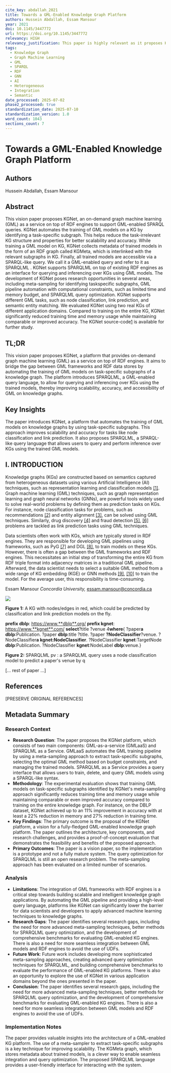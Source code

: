 ```yaml
---
cite_key: abdallah_2021
title: Towards a GML-Enabled Knowledge Graph Platform
authors: Hussein Abdallah, Essam Mansour
year: 2021
doi: 10.1145/3447772
url: https://doi.org/10.1145/3447772
relevancy: HIGH
relevancy_justification: This paper is highly relevant as it proposes KGNet, a platform for on-demand graph machine learning (GML) as a service on top of RDF engines. This directly addresses the HDM project's need for integrating machine learning with knowledge graphs to enable intelligent reasoning over personal data. The focus on scalability, automated model training, and a GML-enabled query language (SPARQLML) provides a strong architectural blueprint for the HDM system.
tags:
  - Knowledge Graph
  - Graph Machine Learning
  - GML
  - SPARQL
  - RDF
  - GNN
  - AI
  - Heterogeneous
  - Integration
  - Semantic
date_processed: 2025-07-02
phase2_processed: true
standardization_date: 2025-07-10
standardization_version: 1.0
word_count: 1043
sections_count: 7
---
```


# Towards a GML-Enabled Knowledge Graph Platform

## Authors
Hussein Abdallah, Essam Mansour

## Abstract
This vision paper proposes KGNet, an on-demand graph machine learning (GML) as a service on top of RDF engines to support GML-enabled SPARQL queries. KGNet automates the training of GML models on a KG by identifying a task-specific subgraph. This helps reduce the task-irrelevant KG structure and properties for better scalability and accuracy. While training a GML model on KG, KGNet collects metadata of trained models in the form of an RDF graph called KGMeta, which is interlinked with the relevant subgraphs in KG. Finally, all trained models are accessible via a SPARQL-like query. We call it a GML-enabled query and refer to it as SPARQLML . KGNet supports SPARQLML on top of existing RDF engines as an interface for querying and inferencing over KGs using GML models. The development of KGNet poses research opportunities in several areas, including meta-sampling for identifying taskspecific subgraphs, GML pipeline automation with computational constraints, such as limited time and memory budget, and SPARQLML query optimization. KGNet supports different GML tasks, such as node classification, link prediction, and semantic entity matching. We evaluated KGNet using two real KGs of different application domains. Compared to training on the entire KG, KGNet significantly reduced training time and memory usage while maintaining comparable or improved accuracy. The KGNet source-code[1](#page-0-0) is available for further study.

## TL;DR
This vision paper proposes KGNet, a platform that provides on-demand graph machine learning (GML) as a service on top of RDF engines. It aims to bridge the gap between GML frameworks and RDF data stores by automating the training of GML models on task-specific subgraphs of a knowledge graph. The platform introduces SPARQLML, a GML-enabled query language, to allow for querying and inferencing over KGs using the trained models, thereby improving scalability, accuracy, and accessibility of GML on knowledge graphs.

## Key Insights
The paper introduces KGNet, a platform that automates the training of GML models on knowledge graphs by using task-specific subgraphs. This approach improves scalability and accuracy for tasks like node classification and link prediction. It also proposes SPARQLML, a SPARQL-like query language that allows users to query and perform inference over KGs using the trained GML models.

## I. INTRODUCTION

Knowledge graphs (KGs) are constructed based on semantics captured from heterogeneous datasets using various Artificial Intelligence (AI) techniques, such as representation learning and classification models [\[1\]](#page-7-0). Graph machine learning (GML) techniques, such as graph representation learning and graph neural networks (GNNs), are powerful tools widely used to solve real-world problems by defining them as prediction tasks on KGs. For instance, node classification tasks for problems, such as recommendations [\[2\]](#page-7-1) and entity alignment [\[3\]](#page-7-2), can be solved using GML techniques. Similarly, drug discovery [\[4\]](#page-7-3) and fraud detection [\[5\]](#page-7-4), [\[6\]](#page-7-5) problems are tackled as link prediction tasks using GML techniques.

<span id="page-0-0"></span>Data scientists often work with KGs, which are typically stored in RDF engines. They are responsible for developing GML pipelines using frameworks, such as PyG [\[7\]](#page-7-6) and DGL [\[8\]](#page-7-7), to train models on these KGs. However, there is often a gap between the GML frameworks and RDF engines. This necessitates an initial step of transforming the entire KG from RDF triple format into adjacency matrices in a traditional GML pipeline. Afterward, the data scientist needs to select a suitable GML method from a wide range of KG embedding (KGE) or GNN methods [\[9\]](#page-7-8), [\[10\]](#page-7-9) to train the model. For the average user, this responsibility is time-consuming.

Essam Mansour *Concordia University,* essam.mansour@concordia.ca

<span id="page-0-1"></span>![](_page_0_Figure_9.jpeg)
<!-- Image Description: This diagram is an Entity-Relationship Diagram (ERD) illustrating a data model. It depicts relationships between entities such as "Paper," "Venue," "Author," and "Affiliation." Relationships are shown with arrows and labels (e.g., "publishedIn," "authoredBy"). Dashed lines indicate weaker or less direct relationships. Features are represented as feature vectors. The diagram likely explains the data structure used for representing author and publication information within the paper. -->

**Figure 1:** A KG with nodes/edges in red, which could be predicted by classification and link prediction models on the fly.

<span id="page-0-2"></span>**prefix dblp**: <https://www.**dblp**.org/> **prefix kgnet**: <https://www.**kgnet**.com/> **select**?title ?venue 4**where**{ ?paper**a dblp**:Publication. ?paper **dblp**:title ?title. ?paper **?NodeClassifier**?venue. ?NodeClassifier**a kgnet:NodeClassifier**. ?NodeClassifier **kgnet**:TargetNode **dblp**:Publication. ?NodeClassifier **kgnet**:NodeLabel **dblp**:venue.}

**Figure 2:** SPARQLML pv : a SPARQLML query uses a node classification model to predict a paper's venue by q

[... rest of paper ...]

## References
[PRESERVE ORIGINAL REFERENCES]

## Metadata Summary
### Research Context
- **Research Question**: The paper proposes the KGNet platform, which consists of two main components: GML-as-a-service (GMLaaS) and SPARQLML as a Service. GMLaaS automates the GML training pipeline by using a meta-sampling approach to extract task-specific subgraphs, selecting the optimal GML method based on budget constraints, and managing the trained models. SPARQLML as a Service provides a query interface that allows users to train, delete, and query GML models using a SPARQL-like syntax.
- **Methodology**: The experimental evaluation shows that training GML models on task-specific subgraphs identified by KGNet's meta-sampling approach significantly reduces training time and memory usage while maintaining comparable or even improved accuracy compared to training on the entire knowledge graph. For instance, on the DBLP dataset, KGNet achieved up to an 11% improvement in accuracy with at least a 22% reduction in memory and 27% reduction in training time.
- **Key Findings**: The primary outcome is the proposal of the KGNet platform, a vision for a fully-fledged GML-enabled knowledge graph platform. The paper outlines the architecture, key components, and research challenges, and provides a proof-of-concept evaluation that demonstrates the feasibility and benefits of the proposed approach.
- **Primary Outcomes**: The paper is a vision paper, so the implementation is a prototype and not a fully mature system. The query optimization for SPARQLML is still an open research problem. The meta-sampling approach has been evaluated on a limited number of scenarios.

### Analysis
- **Limitations**: The integration of GML frameworks with RDF engines is a critical step towards building scalable and intelligent knowledge graph applications. By automating the GML pipeline and providing a high-level query language, platforms like KGNet can significantly lower the barrier for data scientists and developers to apply advanced machine learning techniques to knowledge graphs.
- **Research Gaps**: The paper identifies several research gaps, including the need for more advanced meta-sampling techniques, better methods for SPARQLML query optimization, and the development of comprehensive benchmarks for evaluating GML-enabled KG engines. There is also a need for more seamless integration between GML models and RDF engines to avoid the use of UDFs.
- **Future Work**: Future work includes developing more sophisticated meta-sampling approaches, creating advanced query optimization techniques for SPARQLML, and building comprehensive benchmarks to evaluate the performance of GML-enabled KG platforms. There is also an opportunity to explore the use of KGNet in various application domains beyond the ones presented in the paper.
- **Conclusion**: The paper identifies several research gaps, including the need for more advanced meta-sampling techniques, better methods for SPARQLML query optimization, and the development of comprehensive benchmarks for evaluating GML-enabled KG engines. There is also a need for more seamless integration between GML models and RDF engines to avoid the use of UDFs.

### Implementation Notes
The paper provides valuable insights into the architecture of a GML-enabled KG platform. The use of a meta-sampler to extract task-specific subgraphs is a key technique for improving scalability. The KGMeta graph, which stores metadata about trained models, is a clever way to enable seamless integration and query optimization. The proposed SPARQLML language provides a user-friendly interface for interacting with the system.